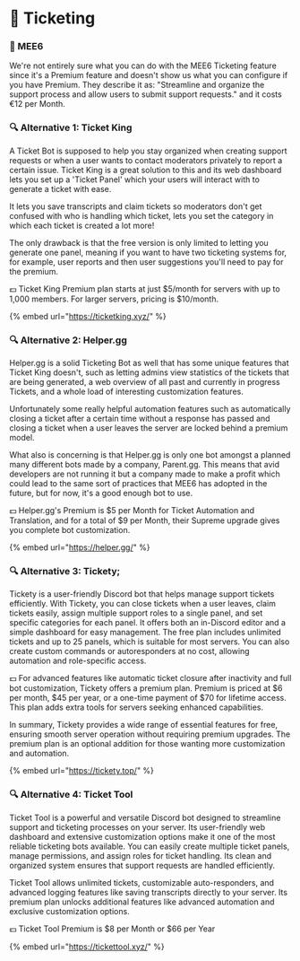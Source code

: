 # 👑 Ticketing

### 👑 MEE6

We're not entirely sure what you can do with the MEE6 Ticketing feature since it's a Premium feature and doesn't show us what you can configure if you have Premium. They describe it as: "Streamline and organize the support process and allow users to submit support requests." and it costs €12 per Month.

### 🔍 Alternative 1: Ticket King

A Ticket Bot is supposed to help you stay organized when creating support requests or when a user wants to contact moderators privately to report a certain issue. Ticket King is a great solution to this and its web dashboard lets you set up a 'Ticket Panel' which your users will interact with to generate a ticket with ease.

It lets you save transcripts and claim tickets so moderators don't get confused with who is handling which ticket, lets you set the category in which each ticket is created a lot more!

The only drawback is that the free version is only limited to letting you generate one panel, meaning if you want to have two ticketing systems for, for example, user reports and then user suggestions you'll need to pay for the premium.

💵 Ticket King Premium plan starts at just $5/month for servers with up to 1,000 members. For larger servers, pricing is $10/month.

{% embed url="https://ticketking.xyz/" %}

### 🔍 Alternative 2: Helper.gg&#x20;

Helper.gg is a solid Ticketing Bot as well that has some unique features that Ticket King doesn't, such as letting admins view statistics of the tickets that are being generated, a web overview of all past and currently in progress Tickets, and a whole load of interesting customization features.&#x20;

Unfortunately some really helpful automation features such as automatically closing a ticket after a certain time without a response has passed and closing a ticket when a user leaves the server are locked behind a premium model.&#x20;

What also is concerning is that Helper.gg is only one bot amongst a planned many different bots made by a company, Parent.gg. This means that avid developers are not running it but a company made to make a profit which could lead to the same sort of practices that MEE6 has adopted in the future, but for now, it's a good enough bot to use.

💵 Helper.gg's Premium is $5 per Month for Ticket Automation and Translation, and for a total of $9 per Month, their Supreme upgrade gives you complete bot customization.

{% embed url="https://helper.gg/" %}

### 🔍 Alternative 3: Tickety;

Tickety is a user-friendly Discord bot that helps manage support tickets efficiently. With Tickety, you can close tickets when a user leaves, claim tickets easily, assign multiple support roles to a single panel, and set specific categories for each panel. It offers both an in-Discord editor and a simple dashboard for easy management. The free plan includes unlimited tickets and up to 25 panels, which is suitable for most servers. You can also create custom commands or autoresponders at no cost, allowing automation and role-specific access.

💵 For advanced features like automatic ticket closure after inactivity and full bot customization, Tickety offers a premium plan. Premium is priced at $6 per month, $45 per year, or a one-time payment of $70 for lifetime access. This plan adds extra tools for servers seeking enhanced capabilities.

In summary, Tickety provides a wide range of essential features for free, ensuring smooth server operation without requiring premium upgrades. The premium plan is an optional addition for those wanting more customization and automation. 

{% embed url="https://tickety.top/" %}

### 🔍 Alternative 4: Ticket Tool

Ticket Tool is a powerful and versatile Discord bot designed to streamline support and ticketing processes on your server. Its user-friendly web dashboard and extensive customization options make it one of the most reliable ticketing bots available. You can easily create multiple ticket panels, manage permissions, and assign roles for ticket handling. Its clean and organized system ensures that support requests are handled efficiently. 

Ticket Tool allows unlimited tickets, customizable auto-responders, and advanced logging features like saving transcripts directly to your server. Its premium plan unlocks additional features like advanced automation and exclusive customization options.

💵 Ticket Tool Premium is $8 per Month or $66 per Year

{% embed url="https://tickettool.xyz/" %}
